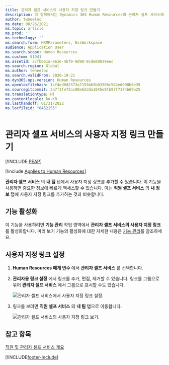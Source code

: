 ```yaml
---
title: 관리자 셀프 서비스의 사용자 지정 링크 만들기
description: 이 항목에서는 Dynamics 365 Human Resources의 관리자 셀프 서비스에서 사용자 지정 링크를 만드는 방법을 설명합니다.
author: twheeloc
ms.date: 08/26/2021
ms.topic: article
ms.prod: ''
ms.technology: ''
ms.search.form: HRMParameters, EssWorkspace
audience: Application User
ms.search.scope: Human Resources
ms.custom: 51941
ms.assetid: 2cfb061a-a616-4bf9-9d98-9cde00039eec
ms.search.region: Global
ms.author: twheeloc
ms.search.validFrom: 2020-10-21
ms.dyn365.ops.version: Human Resources
ms.openlocfilehash: 1cf4ed8d2373a71594b9b03306c582ed998b6e39
ms.sourcegitcommit: 3a7f1fe72ac08e62dda1045e0fb97f7174b69a25
ms.translationtype: HT
ms.contentlocale: ko-KR
ms.lasthandoff: 01/31/2022
ms.locfileid: "8452155"
---
```

# <a name="create-custom-links-in-manager-self-service"></a>관리자 셀프 서비스의 사용자 지정 링크 만들기


[!INCLUDE [PEAP](../includes/peap-2.md)]

[!include [Applies to Human Resources](../includes/applies-to-hr.md)]

**관리자 셀프 서비스** 의 **내 팀** 탭에서 사용자 지정 링크를 추가할 수 있습니다. 이 기능을 사용하면 중요한 정보에 빠르게 액세스할 수 있습니다. 이는 **직원 셀프 서비스** 의 **내 정보** 탭에 사용자 지정 링크를 추가하는 것과 비슷합니다.

## <a name="enable-the-feature"></a>기능 활성화

이 기능을 사용하려면 **기능 관리** 작업 영역에서 **관리자 셀프 서비스의 사용자 지정 링크** 를 활성화합니다. 미리 보기 기능의 활성화에 대한 자세한 내용은 [기능 관리](hr-admin-manage-features.md)를 참조하세요.

## <a name="set-up-custom-links"></a>사용자 지정 링크 설정

1. **Human Resources 매개 변수** 에서 **관리자 셀프 서비스** 를 선택합니다.

2. **관리자용 링크 설정** 에서 링크를 추가, 편집, 제거할 수 있습니다. 링크를 그룹으로 묶어 **관리자 셀프 서비스** 에서 그룹으로 표시할 수도 있습니다.

   ![관리자 셀프 서비스에서 사용자 지정 링크 설정.](./media/hr-employee-manager-self-service-custom-links-setup.png)

3. 링크를 보려면 **직원 셀프 서비스** 의 **내 팀** 탭으로 이동합니다.

   ![관리자 셀프 서비스의 사용자 지정 링크 보기.](./media/hr-employee-manager-self-service-custom-links-view.png)

## <a name="see-also"></a>참고 항목

[직원 및 관리자 셀프 서비스 개요](hr-employee-manager-self-service-overview.md)


[!INCLUDE[footer-include](../includes/footer-banner.md)]
